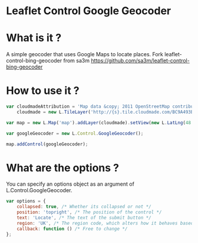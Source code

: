 Leaflet Control Google Geocoder
===============================

# What is it ?
A simple geocoder that uses Google Maps to locate places.
Fork leaflet-control-bing-geocoder from sa3m
https://github.com/sa3m/leaflet-control-bing-geocoder

# How to use it ?
```javascript
var cloudmadeAttribution = 'Map data &copy; 2011 OpenStreetMap contributors, Imagery &copy; 2011 CloudMade',
    cloudmade = new L.TileLayer('http://{s}.tile.cloudmade.com/BC9A493B41014CAABB98F0471D759707/997/256/{z}/{x}/{y}.png', {attribution: cloudmadeAttribution});

var map = new L.Map('map').addLayer(cloudmade).setView(new L.LatLng(48.5, 2.5), 15);

var googleGeocoder = new L.Control.GoogleGeocoder();

map.addControl(googleGeocoder);
```

# What are the options ?
You can specify an options object as an argument of L.Control.GoogleGeocoder.
```javascript
var options = {
    collapsed: true, /* Whether its collapsed or not */
    position: 'topright', /* The position of the control */
    text: 'Locate', /* The text of the submit button */
    region: 'UK', /* The region code, which alters how it behaves based on a given country or territory */
    callback: function () /* Free to change */
};
```